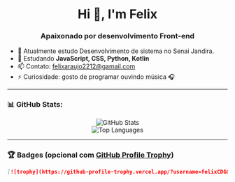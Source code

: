 <h1 align="center">Hi 👋, I'm Felix</h1>
<h3 align="center">Apaixonado por desenvolvimento Front-end</h3>

- 🔭 Atualmente estudo Desenvolvimento de sistema no Senai Jandira.
- 🌱 Estudando **JavaScript, CSS, Python, Kotlin**
- 📫 Contato: felixaraujo2212@gamail.com
- ⚡ Curiosidade: gosto de programar ouvindo música 🎧

---

### 📊 GitHub Stats:
<p align="center">
  <img src="https://github-readme-stats.vercel.app/api?username=felixCDG&show_icons=true&theme=tokyonight&count_private=true" alt="GitHub Stats" />
  <br/>
  <img src="https://github-readme-stats.vercel.app/api/top-langs/?username=felixCDG&layout=compact&theme=tokyonight" alt="Top Languages" />
</p>

---

### 🏆 Badges (opcional com [GitHub Profile Trophy](https://github.com/ryo-ma/github-profile-trophy))

```md
[![trophy](https://github-profile-trophy.vercel.app/?username=felixCDG&theme=onestar)](https://github.com/ryo-ma/github-profile-trophy)

